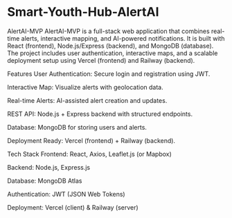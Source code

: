 # Smart-Youth-Hub-AlertAI
AlertAI-MVP
AlertAI-MVP is a full-stack web application that combines real-time alerts, interactive mapping, and AI-powered notifications. It is built with React (frontend), Node.js/Express (backend), and MongoDB (database). The project includes user authentication, interactive maps, and a scalable deployment setup using Vercel (frontend) and Railway (backend).

Features
User Authentication: Secure login and registration using JWT.

Interactive Map: Visualize alerts with geolocation data.

Real-time Alerts: AI-assisted alert creation and updates.

REST API: Node.js + Express backend with structured endpoints.

Database: MongoDB for storing users and alerts.

Deployment Ready: Vercel (frontend) + Railway (backend).

Tech Stack
Frontend: React, Axios, Leaflet.js (or Mapbox)

Backend: Node.js, Express.js

Database: MongoDB Atlas

Authentication: JWT (JSON Web Tokens)

Deployment: Vercel (client) & Railway (server)
